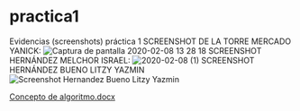 # practica1
Evidencias (screenshots) práctica 1
SCREENSHOT DE LA TORRE MERCADO YANICK:
![Captura de pantalla 2020-02-08 13 28 18](https://user-images.githubusercontent.com/60725975/74090963-b830f000-4a77-11ea-9d6a-63ad132b6405.png)
SCREENSHOT HERNÁNDEZ MELCHOR ISRAEL:
![2020-02-08 (1)](https://user-images.githubusercontent.com/60724032/74092413-fa166200-4a88-11ea-9994-e1113b007f2a.png)
SCREENSHOT HERNÁNDEZ BUENO LITZY YAZMIN
![Screenshot Hernandez Bueno Litzy Yazmin](https://user-images.githubusercontent.com/60713872/74095071-07474700-4ab1-11ea-8039-e390a7cbcb20.png)

[Concepto de algoritmo.docx](https://github.com/litzybueno/Screenshot-/files/4176407/Concepto.de.algoritmo.docx)
